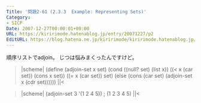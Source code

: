 ```yaml
---
Title: '問題2-61 (2.3.3  Example: Representing Sets)'
Category:
- SICP
Date: 2007-12-27T00:00:01+09:00
URL: https://kiririmode.hatenablog.jp/entry/20071227/p2
EditURL: https://blog.hatena.ne.jp/kiririmode/kiririmode.hatenablog.jp/atom/entry/8454420450078215823
---
```



順序リストでadjoin。
じつは悩みまくったんですけど。

>|scheme|
(define (adjoin-set x set)
  (cond ((null? set) (list x))
	((< x (car set)) (cons x set))
	((= x (car set)) set)
	(else (cons (car set) (adjoin-set x (cdr set))))))
||<

>|scheme|
(adjoin-set 3 '(1 2 4 5)) ; (1 2 3 4 5)
||<
